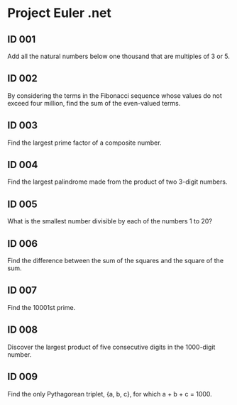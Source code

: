 Project Euler .net
==================

ID 001
------

Add all the natural numbers below one thousand that are multiples of 3 or 5.


ID 002
------

By considering the terms in the Fibonacci sequence whose values do not exceed four million, find the sum of the even-valued terms.


ID 003
------

Find the largest prime factor of a composite number.


ID 004
------

Find the largest palindrome made from the product of two 3-digit numbers.

ID 005
------

What is the smallest number divisible by each of the numbers 1 to 20?

ID 006
------

Find the difference between the sum of the squares and the square of the sum.

ID 007
------

Find the 10001st prime.


ID 008
------

Discover the largest product of five consecutive digits in the 1000-digit number.

ID 009
------

Find the only Pythagorean triplet, {a, b, c}, for which a + b + c = 1000.
